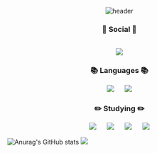 

<!--
**worms7737/worms7737** is a ✨ _special_ ✨ repository because its `README.md` (this file) appears on your GitHub profile.

Here are some ideas to get you started:

- 🔭 I’m currently working on ...
- 🌱 I’m currently learning ...
- 👯 I’m looking to collaborate on ...
- 🤔 I’m looking for help with ...
- 💬 Ask me about ...
- 📫 How to reach me: ...
- 😄 Pronouns: ...
- ⚡ Fun fact: ...
-->
<div align="center">
  
![header](https://capsule-render.vercel.app/api?type=waving&fontSize=45&fontColor=c3b091&color=f5f5dc&text=J._.gu!)
  
<!--
 /--------For my ability and social network service id------------------------
-->
  
</div>
<div align="center">
<h3 align="center"><b>💌 Social 💌 </b></h3>
<br>
<a href="https://www.instagram.com/zigzag_zigjegu/">
 <img 
        src="http://img.shields.io/badge/j._.gu-E4405F?style=flat&logo=Instagram&logoColor=white&link=https://www.instagram.com/j._.gu/"
        style="height : auto; margin-left : 10px; margin-right : 10px;"/>
</a>
  
<h3 align="center"><b>📚 Languages 📚</b></h3>
<img 
      src="https://img.shields.io/badge/c++-00599C?style=flat&logo=cplusplus&logoColor=white"
      style="height : auto; margin-left : 10px; margin-right : 10px;">
<img 
      src="https://img.shields.io/badge/C-00599C?style=flat&logo=c&logoColor=white"
      style="height : auto; margin-left : 10px; margin-right : 10px;">
  
<h3 align="center"><b>✏️ Studying ✏️</b></h3>
<img 
      src="https://img.shields.io/badge/Linux-FCC624?style=flat&logo=linux&logoColor=white"
      style="height : auto; margin-left : 10px; margin-right : 10px;">
<img 
      src="https://img.shields.io/badge/Unreal-0E1128?style=flat&logo=unrealengine&logoColor=white"
      style="height : auto; margin-left : 10px; margin-right : 10px;">
<img 
      src="https://img.shields.io/badge/Red hat-EE0000?style=flat&logo=red hat&logoColor=white"
      style="height : auto; margin-left : 10px; margin-right : 10px;">
<img 
      src="https://img.shields.io/badge/Inflearn-green?style=flat&logo=""&logoColor=white"
      style="height : auto; margin-left : 10px; margin-right : 10px;">
</div>

![Anurag's GitHub stats](https://github-readme-stats.vercel.app/api?username=worms7737&show_icons=true&theme=gruvbox_light)
   <img src="https://github-readme-stats.vercel.app/api/top-langs/?username=worms7737&exclude_repo=dkssud8150.github.io&layout=compact&theme=buefy" />
